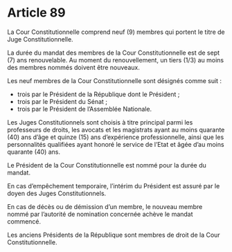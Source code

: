 # Article 89

La Cour Constitutionnelle comprend neuf (9) membres qui portent le titre de Juge Constitutionnelle.

La durée du mandat des membres de la Cour Constitutionnelle est de sept (7) ans renouvelable. Au moment du renouvellement, un tiers (1/3) au moins des membres nommés doivent être nouveaux.

Les neuf membres de la Cour Constitutionnelle sont désignés comme suit :

- trois par le Président de la République dont le Président ;
- trois par le Président du Sénat ;
- trois par le Président de l’Assemblée Nationale.

Les Juges Constitutionnels sont choisis à titre principal parmi les professeurs de droits, les avocats et les magistrats ayant au moins quarante (40) ans d’âge et quinze (15) ans d’expérience professionnelle, ainsi que les personnalités qualifiées ayant honoré le service de l’Etat et âgée d’au moins quarante (40) ans.

Le Président de la Cour Constitutionnelle est nommé pour la durée du mandat. 

En cas d’empêchement temporaire, l’intérim du Président est assuré par le doyen des Juges Constitutionnels.

En cas de décès ou de démission d’un membre, le nouveau membre nommé par l’autorité de nomination concernée achève le mandat commencé.

Les anciens Présidents de la République sont membres de droit de la Cour Constitutionnelle.